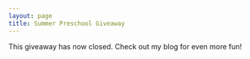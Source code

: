```yaml
---
layout: page
title: Summer Preschool Giveaway
---
```

This giveaway has now closed. Check out my blog for even more fun!